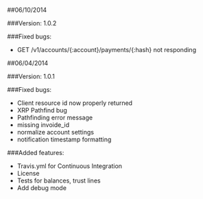 ##06/10/2014

###Version:
1.0.2

###Fixed bugs:
- GET /v1/accounts/{:account}/payments/{:hash} not responding

##06/04/2014

###Version: 
1.0.1

###Fixed bugs:
- Client resource id now properly returned
- XRP Pathfind bug
- Pathfinding error message
- missing invoide_id
- normalize account settings 
- notification timestamp formatting

###Added features:
- Travis.yml for Continuous Integration
- License
- Tests for balances, trust lines
- Add debug mode

